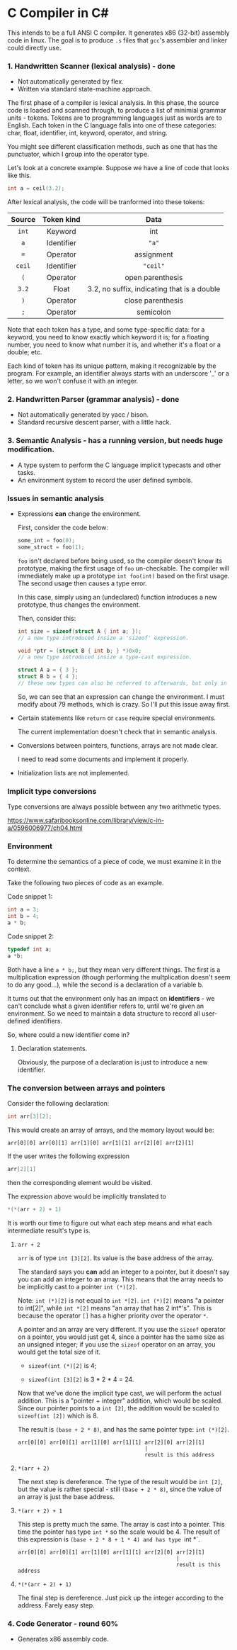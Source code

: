 C Compiler in C#
===

This intends to be a full ANSI C compiler. It generates x86 (32-bit) assembly code in linux. The goal is to produce `.s` files that `gcc`'s assembler and linker could directly use.

### 1. Handwritten Scanner (lexical analysis) - done
* Not automatically generated by flex.
* Written via standard state-machine approach.

The first phase of a compiler is lexical analysis. In this phase, the source code is loaded and scanned through, to produce a list of minimial grammar units - tokens. Tokens are to programming languages just as words are to English. Each token in the C language falls into one of these categories: char, float, identifier, int, keyword, operator, and string.

You might see different classification methods, such as one that has the punctuator, which I group into the operator type.

Let's look at a concrete example. Suppose we have a line of code that looks like this.

```C
int a = ceil(3.2);
```

After lexical analysis, the code will be tranformed into these tokens:

| Source | Token kind | Data |
|:------:|:----------:|:----:|
| `int`  | Keyword    | int  |
| `a`    | Identifier | `"a"` |
| `=`    | Operator   | assignment |
| `ceil` | Identifier | `"ceil"` |
| `(`    | Operator   | open parenthesis |
| `3.2`  | Float      | 3.2, no suffix, indicating that is a double |
| `)`    | Operator   | close parenthesis |
| `;`    | Operator   | semicolon |

Note that each token has a type, and some type-specific data: for a keyword, you need to know exactly which keyword it is; for a floating number, you need to know what number it is, and whether it's a float or a double; etc.

Each kind of token has its unique pattern, making it recognizable by the program. For example, an identifier always starts with an underscore '_' or a letter, so we won't confuse it with an integer.

### 2. Handwritten Parser (grammar analysis) - done

* Not automatically generated by yacc / bison.
* Standard recursive descent parser, with a little hack.

### 3. Semantic Analysis - has a running version, but needs huge modification.
* A type system to perform the C language implicit typecasts and other tasks.
* An environment system to record the user defined symbols.

### Issues in semantic analysis

* Expressions **can** change the environment.

    First, consider the code below:
    
    ```C
    some_int = foo(0);
    some_struct = foo(1);
    ```
    
    `foo` isn't declared before being used, so the compiler doesn't know its prototype, making the first usage of `foo` un-checkable. The compiler will immediately make up a prototype `int foo(int)` based on the first usage. The second usage then causes a type error.
    
    In this case, simply using an (undeclared) function introduces a new prototype, thus changes the environment. 
    
    Then, consider this:

    ```C
    int size = sizeof(struct A { int a; });
    // a new type introduced insize a 'sizeof' expression.
    
    void *ptr = (struct B { int b; } *)0x0;
    // a new type introduced insize a type-cast expression.
    
    struct A a = { 3 };
    struct B b = { 4 };
    // these new types can also be referred to afterwards, but only in the same scope.
    ```
    
    So, we can see that an expression can change the environment. I must modify about 79 methods, which is crazy. So I'll put this issue away first.
    
* Certain statements like `return` or `case` require special environments.

    The current implementation doesn't check that in semantic analysis.
    
* Conversions between pointers, functions, arrays are not made clear.

    I need to read some documents and implement it properly.
    
* Initialization lists are not implemented.

### Implicit type conversions

Type conversions are always possible between any two arithmetic types.

https://www.safaribooksonline.com/library/view/c-in-a/0596006977/ch04.html


### Environment
To determine the semantics of a piece of code, we must examine it in the context.

Take the following two pieces of code as an example.

Code snippet 1:
```C
int a = 3;
int b = 4;
a * b;
```

Code snippet 2:
```C
typedef int a;
a *b;
```

Both have a line `a * b;`, but they mean very different things. The first is a multiplication expression (though performing the multplication doesn't seem to do any good...), while the second is a declaration of a variable b.

It turns out that the environment only has an impact on **identifiers** - we can't conclude what a given identifier refers to, until we're given an environment. So we need to maintain a data structure to record all user-defined identifiers.

So, where could a new identifier come in?

1. Declaration statements.

    Obviously, the purpose of a declaration is just to introduce a new identifier. 

### The conversion between arrays and pointers
Consider the following declaration:

```C
int arr[3][2];
```

This would create an array of arrays, and the memory layout would be:

    arr[0][0] arr[0][1] arr[1][0] arr[1][1] arr[2][0] arr[2][1]
    
If the user writes the following expression

```C
arr[2][1]
```

then the corresponding element would be visited.

The expression above would be implicitly translated to

```C
*(*(arr + 2) + 1)
```

It is worth our time to figure out what each step means and what each intermediate result's type is.

1. `arr + 2`
    
    `arr` is of type `int [3][2]`. Its value is the base address of the array.
    
    The standard says you **can** add an integer to a pointer, but it doesn't say you can add an integer to an array. This means that the array needs to be implicitly cast to a pointer `int (*)[2]`.
    
    Note: `int (*)[2]` is not equal to `int *[2]`. `int (*)[2]` means "a pointer to int[2]", while `int *[2]` means "an array that has 2 int*'s". This is because the operator `[]` has a higher priority over the operator `*`.
    
    A pointer and an array are very different. If you use the `sizeof` operator on a pointer, you would just get 4, since a pointer has the same size as an unsigned integer; if you use the `sizeof` operator on an array, you would get the total size of it.
    
    * `sizeof(int (*)[2]` is 4;
    
    * `sizeof(int [3][2]` is 3 * 2 * 4 = 24.
    
    Now that we've done the implicit type cast, we will perform the actual addition. This is a "pointer + integer" addition, which would be scaled. Since our pointer points to a `int [2]`, the addition would be scaled to `sizeof(int [2])` which is 8.
    
    The result is `(base + 2 * 8)`, and has the same pointer type: `int (*)[2]`.
    
    ```
    arr[0][0] arr[0][1] arr[1][0] arr[1][1] arr[2][0] arr[2][1]
                                            |
                                            result is this address
    ```
    
2. `*(arr + 2)`
    
    The next step is dereference. The type of the result would be `int [2]`, but the value is rather special - still `(base + 2 * 8)`, since the value of an array is just the base address.
    
3. `*(arr + 2) + 1`

    This step is pretty much the same. The array is cast into a pointer. This time the pointer has type `int *` so the scale would be 4. The result of this expression is `(base + 2 * 8 + 1 * 4) and has type `int *`.
    
    ```
    arr[0][0] arr[0][1] arr[1][0] arr[1][1] arr[2][0] arr[2][1]
                                                      |
                                                      result is this address
    ```
    
4. `*(*(arr + 2) + 1)`

    The final step is dereference. Just pick up the integer according to the address. Farely easy step.
    
### 4. Code Generator - round 60%
* Generates x86 assembly code.
